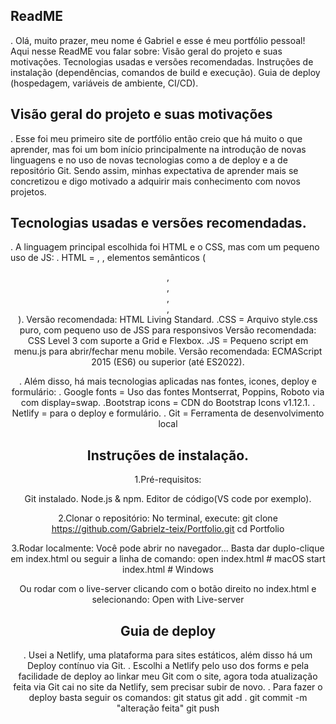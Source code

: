## ReadME 

. Olá, muito prazer, meu nome é Gabriel e esse é meu portfólio pessoal! Aqui nesse ReadME vou falar sobre:
Visão geral do projeto e suas motivações.
Tecnologias usadas e versões recomendadas.
Instruções de instalação (dependências, comandos de build e
execução).
Guia de deploy (hospedagem, variáveis de ambiente, CI/CD).


## Visão geral do projeto e suas motivações 
. Esse foi meu primeiro site de portfólio então creio que há muito o que aprender, mas foi
um bom início principalmente na introdução de novas linguagens e no uso de novas tecnologias
como a de deploy e a de repositório Git. Sendo assim, minhas expectativa de aprender mais
se concretizou e digo motivado a adquirir mais conhecimento com novos projetos.

## Tecnologias usadas e versões recomendadas. 
. A linguagem principal escolhida foi HTML e o CSS, mas com um pequeno uso de JS:
. HTML = <doctype html>, <meta charset>, elementos semânticos (<header>, <main>, <section>, <footer>, <article>).
    Versão recomendada: HTML Living Standard.
.CSS = Arquivo style.css puro, com pequeno uso de JSS para responsivos
    Versão recomendada: CSS Level 3 com suporte a Grid e Flexbox.
.JS = Pequeno script em menu.js para abrir/fechar menu mobile.
    Versão recomendada: ECMAScript 2015 (ES6) ou superior (até ES2022).

. Além disso, há mais tecnologias aplicadas nas fontes, icones, deploy e formulário:
. Google fonts = Uso das fontes Montserrat, Poppins, Roboto via <link> com display=swap.
.Bootstrap icons = CDN do Bootstrap Icons v1.12.1.
. Netlify = para o deploy e formulário.
. Git = Ferramenta de desenvolvimento local

## Instruções de instalação. 
1.Pré-requisitos:

Git instalado.
Node.js & npm.
Editor de código(VS code por exemplo).

2.Clonar o repositório:
No terminal, execute:
git clone https://github.com/Gabrielz-teix/Portfolio.git
cd Portfolio

3.Rodar localmente:
Você pode abrir no navegador...
Basta dar duplo-clique em index.html ou seguir a linha de comando:
open index.html    # macOS
start index.html   # Windows

Ou rodar com o live-server clicando com o botão direito no index.html e selecionando:
Open with Live-server

## Guia de deploy 
. Usei a Netlify, uma plataforma para sites estáticos, além disso há um 
Deploy contínuo via Git.
. Escolhi a Netlify pelo uso dos forms e pela facilidade de deploy ao
linkar meu Git com o site, agora toda atualização feita via Git cai no
site da Netlify, sem precisar subir de novo.
. Para fazer o deploy basta seguir os comandos:
git status
git add .
git commit -m "alteração feita"
git push